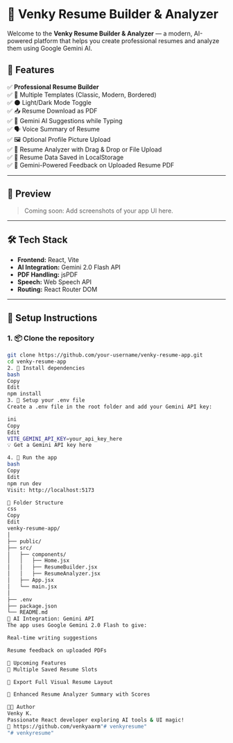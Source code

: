 # 🌟 Venky Resume Builder & Analyzer

Welcome to the **Venky Resume Builder & Analyzer** — a modern, AI-powered platform that helps you create professional resumes and analyze them using Google Gemini AI.

## 🚀 Features

✅ **Professional Resume Builder**  
✅ 🧩 Multiple Templates (Classic, Modern, Bordered)  
✅ 🌑 Light/Dark Mode Toggle  
✅ 📥 Resume Download as PDF  
✅ 🧠 Gemini AI Suggestions while Typing  
✅ 🗣️ Voice Summary of Resume  
✅ 🖼️ Optional Profile Picture Upload  
✅ 📂 Resume Analyzer with Drag & Drop or File Upload  
✅ 🔄 Resume Data Saved in LocalStorage  
✅ 🧠 Gemini-Powered Feedback on Uploaded Resume PDF  

---

## 📸 Preview

> Coming soon: Add screenshots of your app UI here.

---

## 🛠️ Tech Stack

- **Frontend:** React, Vite
- **AI Integration:** Gemini 2.0 Flash API
- **PDF Handling:** jsPDF
- **Speech:** Web Speech API
- **Routing:** React Router DOM

---

## 🧪 Setup Instructions

### 1. 📦 Clone the repository

```bash
git clone https://github.com/your-username/venky-resume-app.git
cd venky-resume-app
2. 📁 Install dependencies
bash
Copy
Edit
npm install
3. 🔑 Setup your .env file
Create a .env file in the root folder and add your Gemini API key:

ini
Copy
Edit
VITE_GEMINI_API_KEY=your_api_key_here
💡 Get a Gemini API key here

4. 🧪 Run the app
bash
Copy
Edit
npm run dev
Visit: http://localhost:5173

📁 Folder Structure
css
Copy
Edit
venky-resume-app/
│
├── public/
├── src/
│   ├── components/
│   │   ├── Home.jsx
│   │   ├── ResumeBuilder.jsx
│   │   ├── ResumeAnalyzer.jsx
│   ├── App.jsx
│   └── main.jsx
│
├── .env
├── package.json
└── README.md
🤖 AI Integration: Gemini API
The app uses Google Gemini 2.0 Flash to give:

Real-time writing suggestions

Resume feedback on uploaded PDFs

📌 Upcoming Features
📂 Multiple Saved Resume Slots

🧾 Export Full Visual Resume Layout

🧠 Enhanced Resume Analyzer Summary with Scores

👨‍💻 Author
Venky K.
Passionate React developer exploring AI tools & UI magic!
🔗 https://github.com/venkyaarm"# venkyresume" 
"# venkyresume" 
